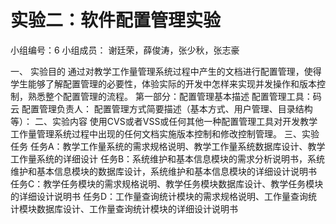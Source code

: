 # 实验二：软件配置管理实验

小组编号：6       小组成员： 谢廷荣，薛俊涛，张少秋，张志豪

一、	实验目的
   通过对教学工作量管理系统过程中产生的文档进行配置管理，使得学生能够了解配置管理的必要性，体验实际的开发中怎样来实现并发操作和版本控制，熟悉整个配置管理的流程。
第一部分：配置管理基本描述
配置管理工具：码云
配置管理负责人：
配置管理方式简要描述（基本方式、用户管理、目录结构等）：
二、实验内容
使用CVS或者VSS或任何其他一种配置管理工具对开发教学工作量管理系统过程中出现的任何文档实施版本控制和修改控制管理。
三、实验任务
任务A：教学工作量系统的需求规格说明、教学工作量系统数据库设计、教学工作量系统的详细设计
任务B：系统维护和基本信息模块的需求分析说明书，系统维护和基本信息模块的数据库设计，系统维护和基本信息模块的详细设计说明书
任务C：教学任务模块的需求规格说明、教学任务模块数据库设计、教学任务模块的详细设计说明书
任务D：工作量查询统计模块的需求规格说明、工作量查询统计模块数据库设计、工作量查询统计模块的详细设计说明书
